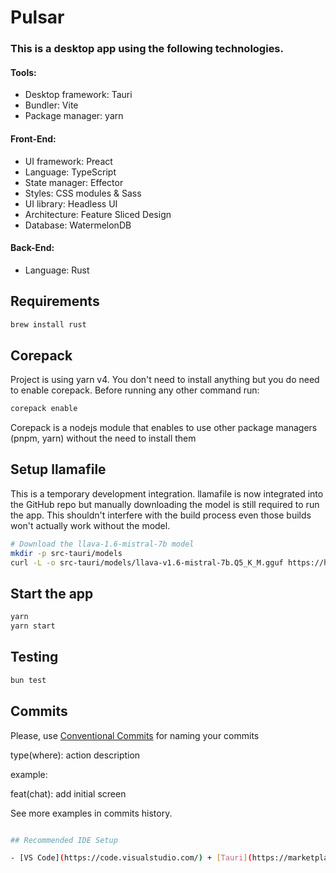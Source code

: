 # Pulsar

### This is a desktop app using the following technologies.

#### Tools:

- Desktop framework: Tauri
- Bundler: Vite
- Package manager: yarn

#### Front-End:

- UI framework: Preact
- Language: TypeScript
- State manager: Effector
- Styles: CSS modules & Sass
- UI library: Headless UI
- Architecture: Feature Sliced Design
- Database: WatermelonDB

#### Back-End:

- Language: Rust

## Requirements

```bash
brew install rust
```

## Corepack

Project is using yarn v4. You don't need to install anything but you do need to enable corepack. Before running any other command run:

```bash
corepack enable
```

Corepack is a nodejs module that enables to use other package managers (pnpm, yarn) without the need to install them

## Setup llamafile

This is a temporary development integration. llamafile is now integrated into the GitHub repo but manually downloading the model is still required to run the app. This shouldn't interfere with the build process even those builds won't actually work without the model.

```bash
# Download the llava-1.6-mistral-7b model
mkdir -p src-tauri/models
curl -L -o src-tauri/models/llava-v1.6-mistral-7b.Q5_K_M.gguf https://huggingface.co/cjpais/llava-1.6-mistral-7b-gguf/resolve/main/llava-v1.6-mistral-7b.Q5_K_M.gguf?download=true
```

## Start the app

```bash
yarn
yarn start
```

## Testing

```bash
bun test
```

## Commits

Please, use [Conventional Commits](https://www.conventionalcommits.org/en/v1.0.0/#summary) for naming your commits

type(where): action description

example:

feat(chat): add initial screen

See more examples in commits history.

```bash

## Recommended IDE Setup

- [VS Code](https://code.visualstudio.com/) + [Tauri](https://marketplace.visualstudio.com/items?itemName=tauri-apps.tauri-vscode) + [rust-analyzer](https://marketplace.visualstudio.com/items?itemName=rust-lang.rust-analyzer)

```

